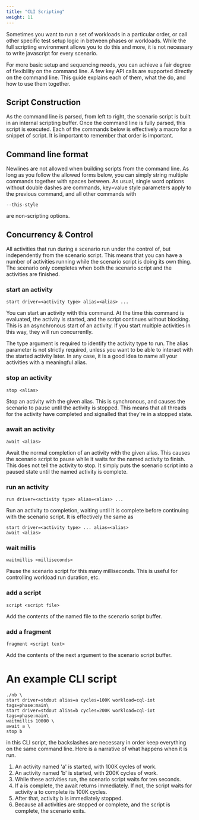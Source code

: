 ```yaml
---
title: "CLI Scripting"
weight: 11
---
```


Sometimes you want to run a set of workloads in a particular order, or call other specific test
setup logic in between phases or workloads. While the full scripting environment allows you to do
this and more, it is not necessary to write javascript for every scenario.

For more basic setup and sequencing needs, you can achieve a fair degree of flexibility on the
command line. A few key API calls are supported directly on the command line. This guide explains
each of them, what the do, and how to use them together.

## Script Construction

As the command line is parsed, from left to right, the scenario script is built in an internal
scripting buffer. Once the command line is fully parsed, this script is executed. Each of the
commands below is effectively a macro for a snippet of script. It is important to remember that
order is important.

## Command line format

Newlines are not allowed when building scripts from the command line. As long as you follow the
allowed forms below, you can simply string multiple commands together with spaces between. As usual,
single word options without double dashes are commands, key=value style parameters apply to the
previous command, and all other commands with

    --this-style

are non-scripting options.

## Concurrency & Control

All activities that run during a scenario run under the control of, but independently from the
scenario script. This means that you can have a number of activities running while the scenario
script is doing its own thing. The scenario only completes when both the scenario script and the
activities are finished.

### start an activity

`start driver=<activity type> alias=<alias> ...`

You can start an activity with this command. At the time this command is evaluated, the activity is
started, and the script continues without blocking. This is an asynchronous start of an activity. If
you start multiple activities in this way, they will run concurrently.

The type argument is required to identify the activity type to run. The alias parameter is not
strictly required, unless you want to be able to interact with the started activity later. In any
case, it is a good idea to name all your activities with a meaningful alias.

### stop an activity

`stop <alias>`

Stop an activity with the given alias. This is synchronous, and causes the scenario to pause until
the activity is stopped. This means that all threads for the activity have completed and signalled
that they're in a stopped state.

### await an activity

`await <alias>`

Await the normal completion of an activity with the given alias. This causes the scenario script to
pause while it waits for the named activity to finish. This does not tell the activity to stop. It
simply puts the scenario script into a paused state until the named activity is complete.

### run an activity

`run driver=<activity type> alias=<alias> ...`

Run an activity to completion, waiting until it is complete before continuing with the scenario
script. It is effectively the same as

    start driver=<activity type> ... alias=<alias>
    await <alias>

### wait millis

`waitmillis <milliseconds>`

Pause the scenario script for this many milliseconds. This is useful for controlling workload run
duration, etc.

### add a script

`script <script file>`

Add the contents of the named file to the scenario script buffer.

### add a fragment

`fragment <script text>`

Add the contents of the next argument to the scenario script buffer.

# An example CLI script

```
./nb \
start driver=stdout alias=a cycles=100K workload=cql-iot tags=phase:main\
start driver=stdout alias=b cycles=200K workload=cql-iot tags=phase:main\
waitmillis 10000 \
await a \
stop b
```

in this CLI script, the backslashes are necessary in order keep everything on the same command line.
Here is a narrative of what happens when it is run.

1. An activity named 'a' is started, with 100K cycles of work.
2. An activity named 'b' is started, with 200K cycles of work.
3. While these activities run, the scenario script waits for ten seconds.
4. If a is complete, the await returns immediately. If not, the script waits for activity a to 
   complete its 100K cycles.
5. After that, activity b is immediately stopped.
6. Because all activities are stopped or complete, and the script is complete, the scenario exits.



